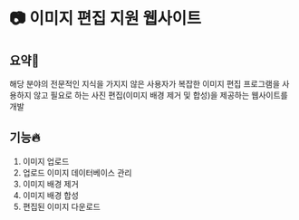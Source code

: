 :camera: 이미지 편집 지원 웹사이트
===

요약:stars:
---
해당 분야의 전문적인 지식을 가지지 않은 사용자가 복잡한 이미지 편집 프로그램을 사용하지 않고 필요로 하는 사진 편집(이미지 배경 제거 및 합성)을 제공하는 웹사이트를 개발

기능:fire:
---
1. 이미지 업로드
2. 업로드 이미지 데이터베이스 관리
3. 이미지 배경 제거
4. 이미지 배경 합성
5. 편집된 이미지 다운로드
